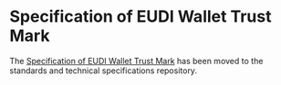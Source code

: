 # Specification of EUDI Wallet Trust Mark

The [Specification of EUDI Wallet Trust Mark](https://github.com/eu-digital-identity-wallet/eudi-doc-standards-and-technical-specifications-private/blob/main/docs/technical-specifications/ts1-eudi-wallet-trust-mark.md) has been moved to the standards and technical specifications repository.

